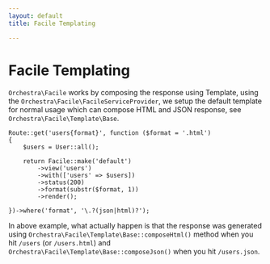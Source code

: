 ```yaml
---
layout: default
title: Facile Templating

---
```


Facile Templating
==============

<article id="introduction">

`Orchestra\Facile` works by composing the response using Template, using the `Orchestra\Facile\FacileServiceProvider`, we setup the default template for normal usage which can compose HTML and JSON response, see `Orchestra\Facile\Template\Base`.

	Route::get('users{format}', function ($format = '.html')
	{
		$users = User::all();
		
		return Facile::make('default')
			->view('users')
			->with(['users' => $users])
			->status(200)
			->format(substr($format, 1))
			->render();

	})->where('format', '\.?(json|html)?');

In above example, what actually happen is that the response was generated using `Orchestra\Facile\Template\Base::composeHtml()` method when you hit `/users` (or `/users.html`) and `Orchestra\Facile\Template\Base::composeJson()` when you hit `/users.json`.